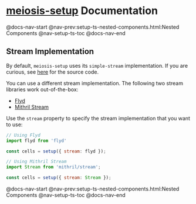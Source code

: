 # [meiosis-setup](https://meiosis.js.org/setup) Documentation

@docs-nav-start
@nav-prev:setup-ts-nested-components.html:Nested Components
@nav-setup-ts-toc
@docs-nav-end

## Stream Implementation

By default, `meiosis-setup` uses its `simple-stream` implementation. If you are curious, see
[here](https://github.com/foxdonut/meiosis/blob/master/helpers/setup/source/src/simple-stream/index.ts)
for the source code.

You can use a different stream implementation. The following two stream libraries work
out-of-the-box:

- [Flyd](https://github.com/paldepind/flyd)
- [Mithril Stream](https://mithril.js.org/stream.html)

Use the `stream` property to specify the stream implementation that you want to use:

```js
// Using Flyd
import flyd from 'flyd'

const cells = setup({ stream: flyd });
```

```js
// Using Mithril Stream
import Stream from 'mithril/stream';

const cells = setup({ stream: Stream });
```

@docs-nav-start
@nav-prev:setup-ts-nested-components.html:Nested Components
@nav-setup-ts-toc
@docs-nav-end
